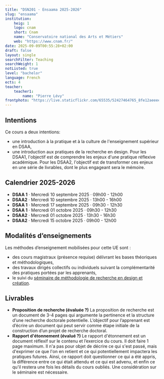 ```yaml
---
title: "DSN201 · Ensaama 2025-2026"
slug: "ensaama"
institution:
    heig: 1
    logo: cnam
    short: Cnam
    name: "Conservatoire national des Arts et Métiers"
    web: "https://www.cnam.fr/"
date: 2025-09-09T00:55:28+02:00
draft: false
layout: single
searchFilter: Teaching
searchWeight: 1
notListed: true
level: "bachelor"
language: French
ects: 4
teacher:
    teacher1:
        name: "Pierre Lévy"
frontphoto: "https://live.staticflickr.com/65535/52427464765_8fe12aeeee_h.jpg"
---
```

## Intentions
Ce cours a deux intentions:
- une introduction à la pratique et à la culture de l'enseignement supérieur en DSAA,
- une introduction aux pratiques de la recherche en design.
Pour les DSAA1, l'objectif est de comprendre les enjeux d'une pratique réflexive académique.
Pour les DSAA2, l'objectif est de transformer ces enjeux en une série de livrables, dont le plus engageant sera le mémoire.

## Calendrier 2025-2026
- **DSAA 1** · Mercredi 10 septembre 2025 · 09h00 - 12h00
- **DSAA2** · Mercredi 10 septembre 2025 · 13h00 - 16h00
- **DSAA 1** · Mercredi 17 septembre 2025 · 09h30 - 12h30
- **DSAA 1** · Mercredi 01 octobre 2025 · 09h30 - 12h30
- **DSAA2** · Mercredi 01 octobre 2025 · 13h30 - 16h30
- **DSAA2** · Mercredi 15 octobre 2025 · 09h00 - 12h00

## Modalités d’enseignements
Les méthodes d’enseignement mobilisées pour cette UE sont :
- des cours magistraux (présence requise) délivrant les bases théoriques et méthodologiques,
- des travaux dirigés collectifs ou individuels suivant la complémentarité des pratiques portées par les apprenants,
- le suivi du [séminaire de méthodologie de recherche en design et création](https://plevy.fr/events/seminaire-de-recherche-en-design/).

## Livrables
- **Proposition de recherche (évaluée ?)**
  La proposition de recherche est un document de 3-4 pages qui argumente la pertinence et la structure d’une recherche doctorale potentielle. L’objectif pour l’apprenant est d’écrire un document qui peut servir comme étape initiale de la construction d’un projet de recherche doctoral.
- **Rapport d'étonnement (évalué ?)**
  Le rapport d'étonnement est un document réflexif sur le contenu et l’exercice du cours. Il doit faire 1 page maximum. Il n'a pas pour objet de décrire ce qui s'est passé, mais d'exprimer ce que l'on en retient et ce qui potentiellement impactera les pratiques futures.
  Ainsi, ce rapport doit questionner ce qui a été appris, la différence entre ce qui était attendu et ce qui est advenu, et enfin ce qu'il restera une fois les détails du cours oubliés.
  Une considération sur le séminaire est nécessaire.

